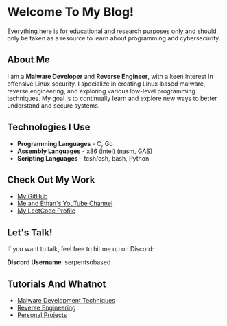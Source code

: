 # Welcome To My Blog!

Everything here is for educational and research purposes only and should only be taken as a resource to learn about programming and cybersecurity.

## About Me

I am a **Malware Developer** and **Reverse Engineer**, with a keen interest in offensive Linux security. I specialize in creating Linux-based malware, reverse engineering, and exploring various low-level programming techniques. My goal is to continually learn and explore new ways to better understand and secure systems.

## Technologies I Use

- **Programming Languages** - C, Go
- **Assembly Languages** - x86 (intel) (nasm, GAS)
- **Scripting Languages** - tcsh/csh, bash, Python

## Check Out My Work

- [My GitHub](https://github.com/humzak711)
- [Me and Ethan's YouTube Channel](https://youtube.com/@TwofishSerpent)
- [My LeetCode Profile](https://leetcode.com/u/humzak711/)

## Let's Talk!

If you want to talk, feel free to hit me up on Discord:

**Discord Username**: serpentsobased

## Tutorials And Whatnot
- [Malware Development Techniques](malware_techniques)
- [Reverse Engineering](reverse_engineering)
- [Personal Projects](projects)

